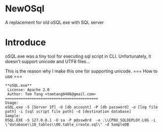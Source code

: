 # NewOSql
A replacement for old oSQL.exe with SQL server

# Introduce

oSQL.exe was a tiny tool for executing sql script in CLI. Unfortunately, it doesn't support unicode and UTF8 files...

This is the reason why I make this one for supporting unicode.
=== How to use ===
```
**oSQL.exe**
 License: Apache 2.0
 Author: Tom Tang <tomtang0406@gmail.com>
==========================================
Usage:
oSQL.exe -S [Server IP] -U [db account] -P [db password] -o [log file path] -i [sql script file path] -d [destination database]
Sample:
OSQL.EXE -S 127.0.0.1 -U sa -P p@ssw0rd  -o .\\CPBU_SQLDEPLOY.LOG -i \"database\\10_tables\\00.table_create.sql\" -d SampleDB
```
